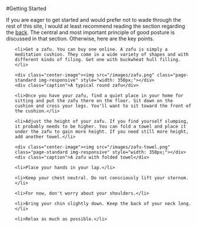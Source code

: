 #Getting Started

If you are eager to get started and would prefer not to wade through the rest of this site, I would at least recommend reading the section regarding the <a href="back">back</a>. The central and most important principle of good posture is discussed in that section. Otherwise, here are the key points.

<ol id="start">

    <li>Get a zafu. You can buy one online. A zafu is simply a meditation cushion. They come in a wide variety of shapes and with different kinds of filing. Get one with buckwheat hull filling.</li>

    <div class="center-image"><img src="/images/zafu.png" class="page-standard img-responsive" style="width: 350px;"></div>
    <div class="caption">A typical round zafu</div>

    <li>Once you have your zafu, find a quiet place in your home for sitting and put the zafu there on the floor. Sit down on the cushion and cross your legs. You'll want to sit toward the front of the cushion.</li>

    <li>Adjust the height of your zafu. If you find yourself slumping, it probably needs to be higher. You can fold a towel and place it under the zafu to gain more height. If you need still more height, add another towel.</li>

    <div class="center-image"><img src="/images/zafu-towel.png" class="page-standard img-responsive" style="width: 350px;"></div>
    <div class="caption">A zafu with folded towel</div>

    <li>Place your hands in your lap.</li>

    <li>Keep your chest neutral. Do not consciously lift your sternum.</li>

    <li>For now, don't worry about your shoulders.</li>

    <li>Bring your chin slightly down. Keep the back of your neck long.</li>

    <li>Relax as much as possible.</li>

</ol>

